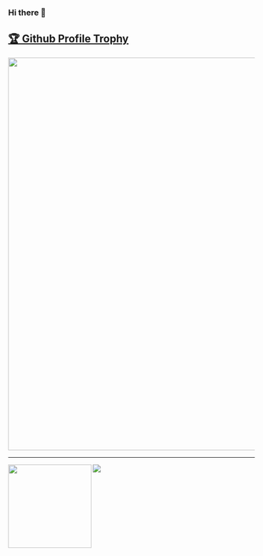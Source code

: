 ### Hi there 👋

<a href="https://github.com/FasihZafar/github-profile-trophy"><h2>🏆 Github Profile Trophy</h2></a>
<a href="https://github.com/FasihZafar/github-profile-trophy">
  <img width=800 src="https://github-profile-trophy.vercel.app/?username=FasihZafar&column=7"/>
</a>

---

<div>
  <img height="170" align="left" src="https://github-readme-stats.vercel.app/api?username=FasihZafar&count_private=true&include_all_commits=true" />
  <img src="https://github-readme-stats.vercel.app/api/top-langs/?username=FasihZafar&layout=compact" />
</div>

<!--
**FasihZafar/FasihZafar** is a ✨ _special_ ✨ repository because its `README.md` (this file) appears on your GitHub profile.

Here are some ideas to get you started:

- 🔭 I’m currently working on ...
- 🌱 I’m currently learning ...
- 👯 I’m looking to collaborate on ...
- 🤔 I’m looking for help with ...
- 💬 Ask me about ...
- 📫 How to reach me: ...
- 😄 Pronouns: ...
- ⚡ Fun fact: ...
-->
